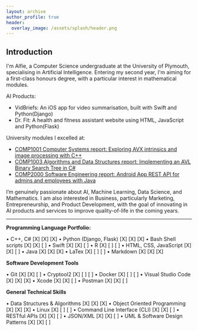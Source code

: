 ```yaml
---
layout: archive
author_profile: true
header:
  overlay_image: /assets/splash/header.png
---
```

<!--
[ ] IMPLEMENT DARK MODE TOGGLE
-->

## Introduction

I'm Alfie, a Computer Science undergraduate at the University of Plymouth, specialising in Artificial Intelligence. Entering my second year, I'm aiming for a first-class honours degree, with a particular interest in mathematical modules.

AI Products:

- VidBriefs: An iOS app for video summarisation, built with Swift and Python(Django)
- Dr. Fit: A health and fitness assistant website using HTML, JavaScript and Python(Flask)

University modules I excelled at:

- [COMP1001 Computer Systems report: Exploring AVX intrinsics and image processing with C++](https://github.com/alfie-ns/1001-cw)
- [COMP1003 Algorithms and Data Structures report: Implementing an AVL Binary Search Tree in C#](https://github.com/alfie-ns/1003-cw)
- [COMP2000 Software Engineering report: Android App REST API for admins and employees with Java](https://github.com/alfie-ns/staffsync-app)

I’m genuinely passionate about AI, Machine Learning, Data Science, and Mathematics. I am also interested in Business, particularly Marketing, Entrepreneurship, and Product Development, with the goal of innovating in AI products and services to improve quality-of-life in the coming years.

---

**Programming Language Portfolio:**

•   C++, C# [X] [X] [X]
•   Python (Django, Flask) [X] [X] [X]
•   Bash Shell scripts [X] [X] [ ]
•   Swift [X] [X] [ ]
•   R [X] [ ] [ ]
•   HTML, CSS, JavaScript [X] [X] [ ]
•   Java [X] [X] [X]
•   LaTex [X] [ ] [ ]
•   Markdown [X] [X] [X]

**Software Development Tools**

•   Git [X] [X] [ ]
•   Cryptool2 [X] [ ] [ ]
•   Docker [X] [ ] [ ]
•   Visual Studio Code [X] [X] [X]
•   Xcode [X] [X] [ ]
•   Postman [X] [X] [ ]

**General Technical Skills**

•   Data Structures & Algorithms [X] [X] [X]
•   Object Oriented Programming [X] [X] [X]
•   Linux [X] [ ] [ ]
•   Command Line Interface (CLI) [X] [X] [ ]
•   RESTful APIs [X] [X] [ ]
•   JSON/XML [X] [X] [ ]
•   UML & Software Design Patterns [X] [X] [ ]

<!--
<!-- | `<img src="{{ site.url }}{{ site.baseurl }}/assets/images/test-image.png" alt="">` | An image in a table | -->

<!-- `<img src="{{ site.url }}{{ site.baseurl }}/assets/images/test-image.png" alt="">` -->

<!--An image above that isn't in a table. -->

<!--## Heading Level 2

### Heading Level 3

Lorem ipsum dolor sit amet, consectetur adipiscing elit, sed do eiusmod tempor incididunt ut labore et dolore magna aliqua. Ut enim ad minim veniam, quis nostrud exercitation ullamco laboris nisi ut aliquip ex ea commodo consequat. Duis aute irure dolor in reprehenderit in voluptate velit esse cillum dolore eu fugiat nulla pariatur. Excepteur sint occaecat cupidatat non proident, sunt in culpa qui officia deserunt mollit anim id est laborum.

Lorem ipsum dolor sit amet, consectetur adipiscing elit, sed do eiusmod tempor incididunt ut labore et dolore magna aliqua. Ut enim ad minim veniam, quis nostrud exercitation ullamco laboris nisi ut aliquip ex ea commodo consequat. Duis aute irure dolor in reprehenderit in voluptate velit esse cillum dolore eu fugiat nulla pariatur. Excepteur sint occaecat cupidatat non proident, sunt in culpa qui officia deserunt mollit anim id est laborum.

-->
